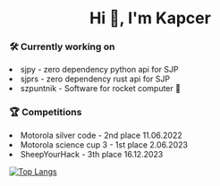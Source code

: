 <h1 align="center">Hi 👋, I'm Kapcer</h1>

<h3>🛠️ Currently working on</h3>
<li>sjpy - zero dependency python api for SJP</li>
<li>sjprs - zero dependency rust api for SJP</li>
<li>szpuntnik - Software for rocket computer 🚀</li>

<h3>🏆 Competitions</h3>
<p align="left">
  <li>Motorola silver code - 2nd place  11.06.2022</li>
  <li>Motorola science cup 3 - 1st place 2.06.2023</li>
  <li>SheepYourHack - 3th place 16.12.2023</li>
</p>

[![Top Langs](https://github-readme-stats.vercel.app/api/top-langs/?username=kacpereqo&langs_count=5&theme=dark)](https://github.com/anuraghazra/github-readme-stats)
